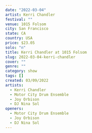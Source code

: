 ```yaml
---
date: "2022-03-04"
artist: Kerri Chandler
festival: ""
venue: 1015 Folsom
city: San Francisco
state: CA
country: USA
price: $23.05
solo: "n"
title: Kerri Chandler at 1015 Folsom
slug: 2022-03-04-kerri-chandler
cover: ""
genre: ""
category: show
tags: []
created: 03/09/2022
artists:
  - Kerri Chandler
  - Motor City Drum Ensemble
  - Joy Orbison
  - DJ Nina Sol
openers:
  - Motor City Drum Ensemble
  - Joy Orbison
  - DJ Nina Sol
---
```

